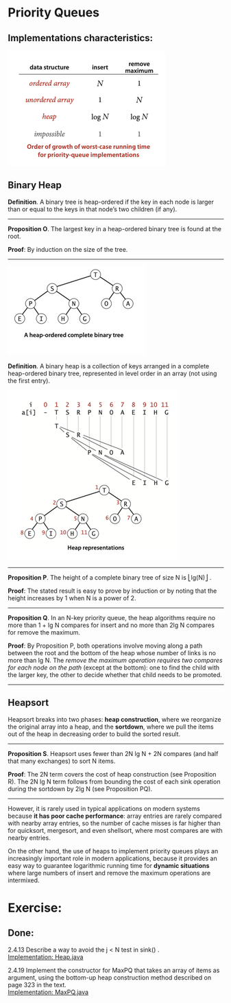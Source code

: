 # Priority Queues

## Implementations characteristics:

![img.png](../../resources/pq_characteristics.png)

## Binary Heap

**Definition**. A binary tree is heap-ordered if the key in each node is larger than or
equal to the keys in that node’s two children (if any).

___
**Proposition O**. The largest key in a heap-ordered binary tree is found at the root.

**Proof**: By induction on the size of the tree.
***

![img.png](../../resources/heap_ordered_binary_tree.png)

**Definition**. A binary heap is a collection of keys arranged in a complete heap-ordered
binary tree, represented in level order in an array (not using the first entry).

![img.png](../../resources/heap_representation.png)

___
**Proposition P**. The height of a complete binary tree of size N is ⎣lg(N)⎦ .

**Proof**: The stated result is easy to prove by induction or by noting that the height
increases by 1 when N is a power of 2.
***

**Proposition Q**. In an N-key priority queue, the heap algorithms require no more than
1 + lg N compares for insert and no more than 2lg N compares for remove the maximum.

**Proof**: By Proposition P, both operations involve moving along a path between the root
and the bottom of the heap whose number of links is no more than lg N.
The _remove the maximum operation requires two compares for each node on the path_ (except
at the bottom): one to find the child with the larger key, the other to decide whether
that child needs to be promoted.
___

## Heapsort

Heapsort breaks into two phases: **heap construction**, where we reorganize the original array
into a heap, and the **sortdown**, where we pull the items out of the heap in decreasing order
to build the sorted result.

___
**Proposition S**. Heapsort uses fewer than 2N lg N + 2N compares (and half that many exchanges)
to sort N items.

**Proof**: The 2N term covers the cost of heap construction (see Proposition R).
The 2N lg N term follows from bounding the cost of each sink operation during
the sortdown by 2lg N (see Proposition PQ).
***

However, it is rarely used in typical applications on modern systems because
**it has poor cache performance**: array entries are rarely compared with nearby
array entries, so the number of cache misses is far higher than for quicksort,
mergesort, and even shellsort, where most compares are with nearby entries.

On the other hand, the use of heaps to implement priority queues plays an
increasingly important role in modern applications, because it provides an
easy way to guarantee logarithmic running time for **dynamic situations** where
large numbers of insert and remove the maximum operations are intermixed.

# Exercise:

## Done:

2.4.13 Describe a way to avoid the j < N test in sink() .  
[Implementation: Heap.java](./Heap.java)

2.4.19 Implement the constructor for MaxPQ that takes an array of items as argument,
using the bottom-up heap construction method described on page 323 in the text.  
[Implementation: MaxPQ.java](./MaxPQ.java)

